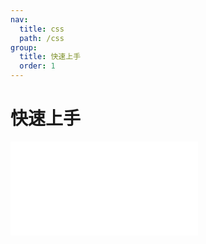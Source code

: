 ```yaml
---
nav:
  title: css
  path: /css
group:
  title: 快速上手
  order: 1
---
```


# 快速上手

<embed src="../readme.md"></embed>
